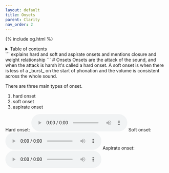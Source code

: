 ```yaml
---
layout: default
title: Onsets
parent: Clarity
nav_order: 2
---
```

{% include og.html %}
<details closed markdown="block">
  <summary>
    Table of contents
  </summary>
{: .text-delta }
1. TOC
{:toc}
</details>
```
explains hard and soft and aspirate onsets
and mentions closure and weight relationship
```
# Onsets
Onsets are the attack of the sound, and when the attack is harsh it's called a hard onset. A soft onset is when there is less of a _burst_ on the start of phonation and the volume is consistent across the whole sound.

There are three main types of onset.
1. hard onset
2. soft onset
3. aspirate onset

Hard onset:
<audio controls> <source src="/audio/onsets-hard.ogg" type="audio/ogg"> Your browser does not support the audio element. </audio>
Soft onset:
<audio controls> <source src="/audio/onsets-soft.ogg" type="audio/ogg"> Your browser does not support the audio element. </audio>
Aspirate onset:
<audio controls> <source src="/audio/onsets-aspirate.ogg" type="audio/ogg"> Your browser does not support the audio element. </audio>

